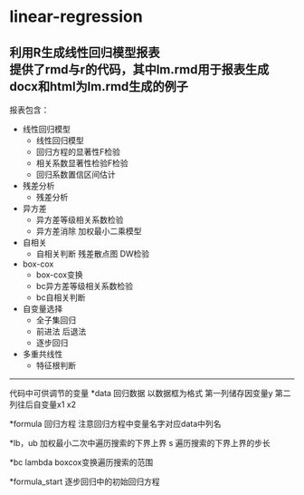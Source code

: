 # linear-regression
利用R生成线性回归模型报表
<br/>
提供了rmd与r的代码，其中lm.rmd用于报表生成
<br/>
docx和html为lm.rmd生成的例子
----------------

报表包含：
* 线性回归模型
   * 线性回归模型
   * 回归方程的显著性F检验
   * 相关系数显著性检验F检验
   * 回归系数置信区间估计
* 残差分析
   * 残差分析
* 异方差
   * 异方差等级相关系数检验
   * 异方差消除 加权最小二乘模型
* 自相关
   * 自相关判断 残差散点图 DW检验
* box-cox
   * box-cox变换
   * bc异方差等级相关系数检验
   * bc自相关判断
* 自变量选择
   * 全子集回归
   * 前进法 后退法
   * 逐步回归
* 多重共线性
   * 特征根判断

--------------


代码中可供调节的变量
*data 回归数据 
以数据框为格式 第一列储存因变量y 第二列往后自变量x1 x2

*formula 回归方程
注意回归方程中变量名字对应data中列名

*lb，ub 加权最小二次中遍历搜索的下界上界
s 遍历搜索的下界上界的步长

*bc lambda
boxcox变换遍历搜索的范围

*formula_start
逐步回归中的初始回归方程


